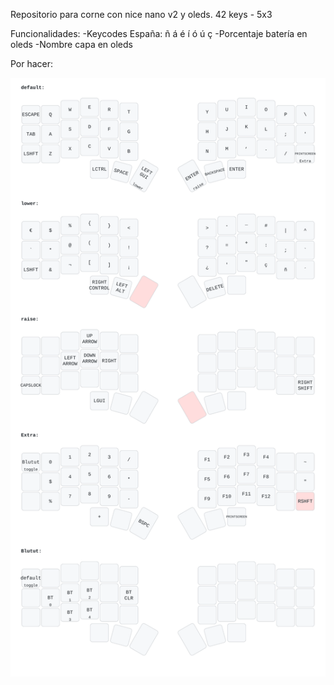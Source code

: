Repositorio para corne con nice nano v2 y oleds. 42 keys - 5x3

Funcionalidades:
  -Keycodes España: ñ á é í ó ú ç
  -Porcentaje batería en oleds
  -Nombre capa en oleds

 Por hacer:
  


![corne layout](imgLayout.svg)
